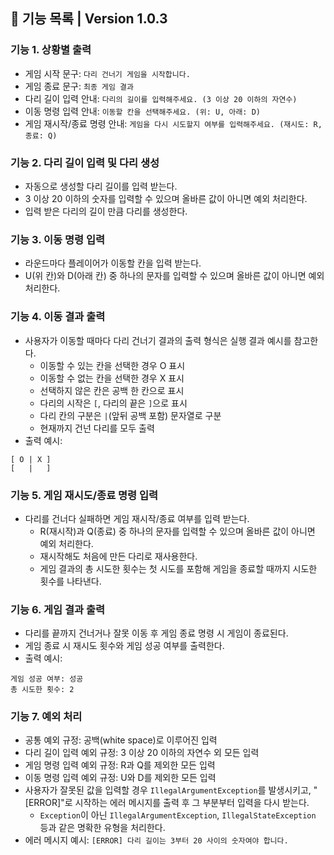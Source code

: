 ## 🚀 기능 목록 | Version 1.0.3
### 기능 1. 상황별 출력
- 게임 시작 문구: `다리 건너기 게임을 시작합니다.`
- 게임 종료 문구: `최종 게임 결과`
- 다리 길이 입력 안내: `다리의 길이를 입력해주세요. (3 이상 20 이하의 자연수)`
- 이동 명령 입력 안내: `이동할 칸을 선택해주세요. (위: U, 아래: D)`
- 게임 재시작/종료 명령 안내: `게임을 다시 시도할지 여부를 입력해주세요. (재시도: R, 종료: Q)`

### 기능 2. 다리 길이 입력 및 다리 생성
- 자동으로 생성할 다리 길이를 입력 받는다.
- 3 이상 20 이하의 숫자를 입력할 수 있으며 올바른 값이 아니면 예외 처리한다.
- 입력 받은 다리의 길이 만큼 다리를 생성한다.

### 기능 3. 이동 명령 입력
- 라운드마다 플레이어가 이동할 칸을 입력 받는다.
- U(위 칸)와 D(아래 칸) 중 하나의 문자를 입력할 수 있으며 올바른 값이 아니면 예외 처리한다.

### 기능 4. 이동 결과 출력
- 사용자가 이동할 때마다 다리 건너기 결과의 출력 형식은 실행 결과 예시를 참고한다.
    - 이동할 수 있는 칸을 선택한 경우 O 표시
    - 이동할 수 없는 칸을 선택한 경우 X 표시
    - 선택하지 않은 칸은 공백 한 칸으로 표시
    - 다리의 시작은 `[`, 다리의 끝은 `]`으로 표시
    - 다리 칸의 구분은 ` | `(앞뒤 공백 포함) 문자열로 구분
    - 현재까지 건넌 다리를 모두 출력
- 출력 예시:
```
[ O | X ]
[   |   ]
```

### 기능 5. 게임 재시도/종료 명령 입력
- 다리를 건너다 실패하면 게임 재시작/종료 여부를 입력 받는다.
    - R(재시작)과 Q(종료) 중 하나의 문자를 입력할 수 있으며 올바른 값이 아니면 예외 처리한다.
    - 재시작해도 처음에 만든 다리로 재사용한다.
    - 게임 결과의 총 시도한 횟수는 첫 시도를 포함해 게임을 종료할 때까지 시도한 횟수를 나타낸다.

### 기능 6. 게임 결과 출력
- 다리를 끝까지 건너거나 잘못 이동 후 게임 종료 명령 시 게임이 종료된다.
- 게임 종료 시 재시도 횟수와 게임 성공 여부를 출력한다.
- 출력 예시:
```
게임 성공 여부: 성공
총 시도한 횟수: 2
```

### 기능 7. 예외 처리
- 공통 예외 규정: 공백(white space)로 이루어진 입력
- 다리 길이 입력 예외 규정: 3 이상 20 이하의 자연수 외 모든 입력
- 게임 명령 입력 예외 규정: R과 Q를 제외한 모든 입력
- 이동 명령 입력 예외 규정: U와 D를 제외한 모든 입력
- 사용자가 잘못된 값을 입력할 경우 `IllegalArgumentException`를 발생시키고, "[ERROR]"로 시작하는 에러 메시지를 출력 후 그 부분부터 입력을 다시 받는다.
    - `Exception`이 아닌 `IllegalArgumentException`, `IllegalStateException` 등과 같은 명확한 유형을 처리한다.
- 에러 메시지 예시: `[ERROR] 다리 길이는 3부터 20 사이의 숫자여야 합니다.`